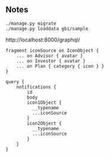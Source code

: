 ## Notes

    ./manage.py migrate
    ./manage.py loaddata gbi/sample

http://localhost:8000/graphql/


    fragment iconSource on IconObject {
        ... on Advisor { avatar }
        ... on Investor { avatar }
        ... on Plan { category { icon } }
    }

    query {
        notifications {
            id
            body
            icon1Object {
              __typename
              ...iconSource
            }
            icon2Object {
              __typename
              ...iconSource
            }
    	}
    }
